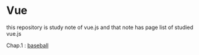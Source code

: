 # Vue
this repository is study note of vue.js and that note has page list of studied vue.js

Chap.1 : [baseball](https://github.com/wiv33/vue/tree/baseball)
